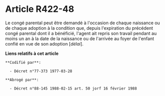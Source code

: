 # Article R422-48

Le congé parental peut être demandé à l'occasion de chaque naissance ou de chaque adoption à la condition que, depuis
l'expiration du précédent congé parental dont il a bénéficié, l'agent ait repris son travail pendant au moins un an à la date
de la naissance ou de l'arrivée au foyer de l'enfant confié en vue de son adoption [*délai*].

**Liens relatifs à cet article**

	**Codifié par**:

	  - Décret n°77-373 1977-03-28

	**Abrogé par**:

	  - Décret n°88-145 1988-02-15 art. 50 jorf 16 février 1988
